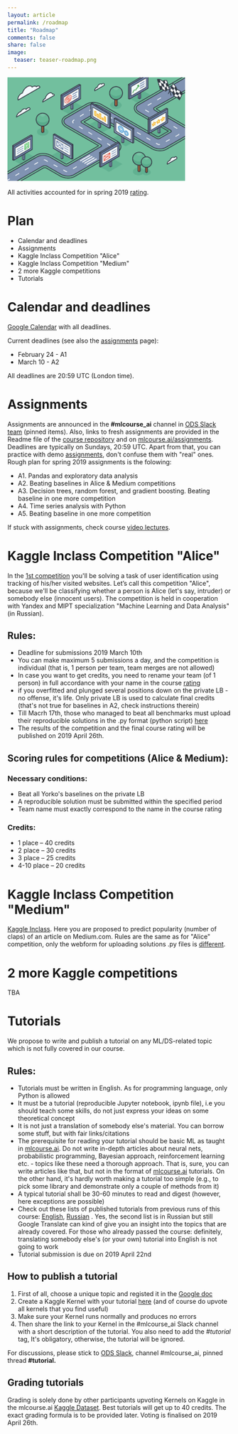 ```yaml
---
layout: article
permalink: /roadmap
title: "Roadmap"
comments: false
share: false
image:
  teaser: teaser-roadmap.png
---
```


<img src='../images/teaser-roadmap.png'>

All activities accounted for in spring 2019 [rating](https://drive.google.com/open?id=1LAy1eK8vIONzIWgcCEaVmhKPSj579zK5lrECf_tQT60). 

# Plan
- Calendar and deadlines
- Assignments
- Kaggle Inclass Competition "Alice"
- Kaggle Inclass Competition "Medium"
- 2 more Kaggle competitions
- Tutorials

# Calendar and deadlines
[Google Calendar](https://calendar.google.com/calendar?cid=Z25pZ3EwZGxxb2I5cDZwMWptam5rdmY3NWtAZ3JvdXAuY2FsZW5kYXIuZ29vZ2xlLmNvbQ) with all deadlines.

Current deadlines (see also the [assignments](assignments) page):
 - February 24 - A1
 - March 10 - A2

All deadlines are 20:59 UTC (London time). 

# Assignments
Assignments are announced in the **#mlcourse_ai** channel in [ODS Slack team](https://opendatascience.slack.com/) (pinned items). Also, links to fresh assignments are provided in the Readme file of the [course repository](https://github.com/Yorko/mlcourse.ai) and on [mlcourse.ai/assignments](assignments). Deadlines are typically on Sundays, 20:59 UTC. Apart from that, you can practice with demo [assignments](assignments), don't confuse them with "real" ones. Rough plan for spring 2019 assignments is the folowing:
 - A1. Pandas and exploratory data analysis
 - A2. Beating baselines in Alice & Medium competitions
 - A3. Decision trees, random forest, and gradient boosting. Beating baseline in one more competition
 - A4. Time series analysis with Python
 - A5. Beating baseline in one more competition
 
If stuck with assignments, check course [video lectures](video).

# Kaggle Inclass Competition "Alice"

In the [1st competition](https://www.kaggle.com/c/catch-me-if-you-can-intruder-detection-through-webpage-session-tracking2) you'll be solving a task of user identification using tracking of his/her visited websites. Let’s call this competition "Alice", because we'll be classifying whether a person is Alice (let's say, intruder) or somebody else (innocent users). The competition is held in cooperation with Yandex and MIPT specialization "Machine Learning and Data Analysis" (in Russian).

## Rules:

- Deadline for submissions 2019 March 10th
- You can make maximum 5 submissions a day, and the competition is individual (that is, 1 person per team, team merges are not allowed)
- In case you want to get credits, you need to rename your team (of 1 person) in full accordance with your name in the course [rating](https://drive.google.com/open?id=1LAy1eK8vIONzIWgcCEaVmhKPSj579zK5lrECf_tQT60)
- if you overfitted and plunged several positions down on the private LB - no offense, it's life. Only private LB is used to calculate final credits (that's not true for baselines in A2, check instructions therein)
- Till Macrh 17th, those who managed to beat all benchmarks must upload their reproducible solutions in the .py format (python script) [here](https://www.dropbox.com/request/i4HUVdwQWTSUtfUEJndV)
- The results of the competition and the final course rating will be published on 2019 April 26th.

## Scoring rules for competitions (Alice & Medium):

### Necessary conditions:
   - Beat all Yorko's baselines on the private LB
   - A reproducible solution must be submitted within the specified period
   - Team name must exactly correspond to the name in the course rating 

### Credits: 
   - 1 place – 40 credits
   - 2 place – 30 credits
   - 3 place – 25 credits
   - 4-10 place – 20 credits

# Kaggle Inclass Competition "Medium"

[Kaggle Inclass](https://www.kaggle.com/c/how-good-is-your-medium-article/). Here you are proposed to predict popularity (number of claps) of an article on Medium.com. Rules are the same as for "Alice" competition, only the webform for uploading solutions .py files is [different](https://www.dropbox.com/request/0iLhMirOekk2QV98Mj2B).

# 2 more Kaggle competitions
TBA

# Tutorials 

We propose to write and publish a tutorial on any ML/DS-related topic which is not fully covered in our course.

## Rules:

- Tutorials must be written in English. As for programming language, only Python is allowed
- It must be a tutorial (reproducible Jupyter notebook, ipynb file), i.e you should teach some skills, do not just express your ideas on some theoretical concept
- It is not just a translation of somebody else's material. You can borrow some stuff, but with fair links/citations
- The prerequisite for reading your tutorial should be basic ML as taught in [mlcourse.ai](https://mlcourse.ai). Do not write in-depth articles about neural nets, probabilistic programming, Bayesian approach, reinforcement learning etc. - topics like these need a thorough approach. That is, sure, you can write articles like that, but not in the format of [mlcourse.ai](https://mlcourse.ai) tutorials. On the other hand, it's hardly worth making a tutorial too simple (e.g., to pick some library and demonstrate only a couple of methods from it)
- A typical tutorial shall be 30-60 minutes to read and digest (however, here exceptions are possible) 
- Check out these lists of published tutorials from previous runs of this course: [English](tutorials), [Russian](https://github.com/Yorko/mlcourse.ai/wiki/Individual-projects-and-tutorials-(in-Russian)) . Yes, the second list is in Russian but still Google Translate can kind of give you an insight into the topics that are already covered. For those who already passed the course: definitely, translating somebody else's (or your own) tutorial into English is not going to work
- Tutorial submission is due on 2019 April 22nd

## How to publish a tutorial

1. First of all, choose a unique topic and registed it in the [Google doc](https://docs.google.com/spreadsheets/d/1oURFd4G--FyCP-mj8Dc5y0jAo_uJ3d3f5ljjcQDLZsc/edit?usp=sharing)
2. Create a Kaggle Kernel with your tutorial [here](https://inclass.kaggle.com/kashnitsky/mlcourse/kernels) (and of course do upvote all kernels that you find useful)
3. Make sure your Kernel runs normally and produces no errors
4. Then share the link to your Kernel in the #mlcourse_ai Slack channel with a short description of the tutorial. You also need to add the *#tutorial* tag, It's obligatory, otherwise, the tutorial will be ignored.

For discussions, please stick to [ODS Slack](https://opendatascience.slack.com), channel #mlcourse_ai, pinned thread **#tutorial.**

## Grading tutorials
Grading is solely done by other participants upvoting Kernels on Kaggle in the mlcourse.ai [Kaggle Dataset](https://inclass.kaggle.com/kashnitsky/mlcourse/kernels). Best tutorials will get up to 40 credits. The exact grading formula is to be provided later. Voting is finalised on 2019 April 26th.




